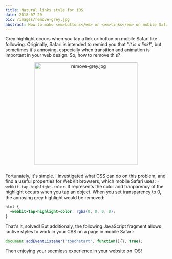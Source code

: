 ```yaml
---
title: Natural links style for iOS
date: 2018-07-20
pic: /images/remove-grey.jpg
abstract: How to make <em>buttons</em> or <em>links</em> on mobile Safari more natural, seemless and fluent? I investigate what CSS can do on this problem, and just one property can solve it!
---
```


Grey highlight occurs when you tap a link or button on mobile Safari like following. Originally, Safari is intended to remind you that "_it is a link!_", but sometimes it's annoying, especially when transition and animation is important in your web design. So, how to remove this?

<div align="center">
<img src="/images/remove-grey.jpg" width="320" alt="remove-grey.jpg" style="border: 1px solid #ddd; margin-bottom: 0.7em;">
</div>

Fortunately, it's simple. I investigated what CSS can do on this problem, and find a useful properties for WebKit browsers, which mobile Safari uses: `-webkit-tap-highlight-color`. It represents the color and tranparency of the highlight occurs when you tap an object. When you set transparency to 0, the annoying grey highlight would be removed:
```css
html {
  -webkit-tap-highlight-color: rgba(0, 0, 0, 0);
}
```

That's it, solved! But additionaly, the following JavaScript fragment allows :active styles to work in your CSS on a page in mobile Safari:
```js
document.addEventListener("touchstart", function(){}, true);
```
Then enjoying your seemless experience in your website on iOS!
